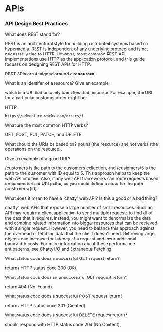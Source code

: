#  APIs

### API Design Best Practices

What does REST stand for?

REST is an architectural style for building distributed systems based on hypermedia. REST is independent of any underlying protocol and is not necessarily tied to HTTP. However, most common REST API implementations use HTTP as the application protocol, and this guide focuses on designing REST APIs for HTTP.



REST APIs are designed around a __resources__.

What is an identifer of a resource? Give an example.

which is a URI that uniquely identifies that resource. For example, the URI for a particular customer order might be:

HTTP

`https://adventure-works.com/orders/1`


What are the most common HTTP verbs?

GET, POST, PUT, PATCH, and DELETE.


What should the URIs be based on?
 nouns (the resource) and not verbs (the operations on the resource).

Give an example of a good URI.?

/customers is the path to the customers collection, and /customers/5 is the path to the customer with ID equal to 5. This approach helps to keep the web API intuitive. Also, many web API frameworks can route requests based on parameterized URI paths, so you could define a route for the path /customers/{id}.


What does it mean to have a ‘chatty’ web API? Is this a good or a bad thing?

chatty" web APIs that expose a large number of small resources. Such an API may require a client application to send multiple requests to find all of the data that it requires. Instead, you might want to denormalize the data and combine related information into bigger resources that can be retrieved with a single request. However, you need to balance this approach against the overhead of fetching data that the client doesn't need. Retrieving large objects can increase the latency of a request and incur additional bandwidth costs. For more information about these performance antipatterns, see Chatty I/O and Extraneous Fetching.


What status code does a successful GET request return?

 returns HTTP status code 200 (OK).

What status code does an unsuccessful GET request return?

return 404 (Not Found). 

What status code does a successful POST request return?

 returns HTTP status code 201 (Created)

What status code does a successful DELETE request return?

should respond with HTTP status code 204 (No Content),